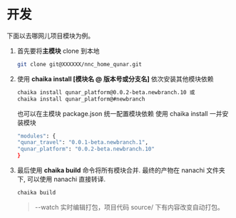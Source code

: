 # 开发

下面以去哪网儿项目模块为例。

1. 首先要将**主模块** clone 到本地

   ```bash
   git clone git@XXXXXX/nnc_home_qunar.git
   ```

2. 使用 **chaika install [模块名 @ 版本号或分支名]** 依次安装其他模块依赖

   ```bash
   chaika install qunar_platform@0.0.2-beta.newbranch.10 或
   chaika install qunar_platform@#newbranch
   ```

   也可以在主模块 package.json 统一配置模块依赖
   使用 chaika install 一并安装模块

   ```bash
   "modules": {
   "qunar_travel": "0.0.1-beta.newbranch.1",
   "qunar_platform": "0.0.2-beta.newbranch.10"
   }
   ```

3. 最后使用 **chaika build** 命令将所有模块合并.
   最终的产物在 nanachi 文件夹下, 可以使用 nanachi 直接转译.

   ```bash
   chaika build
   ```

   > --watch 实时编辑打包，项目代码 source/ 下有内容改变自动打包。
